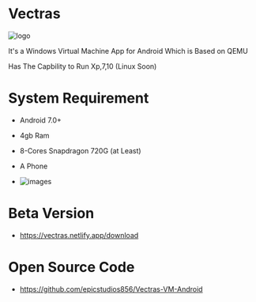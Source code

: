 # Vectras

![logo](https://github.com/ahmedbarakat2007/Vectras-windows-emulator/assets/118398763/096d4a06-8d3c-489f-9fb5-d273f361200c)

It's a Windows Virtual Machine App for Android Which is Based on QEMU

Has The Capbility to Run Xp,7,10 (Linux Soon)

# System Requirement

* Android 7.0+

* 4gb Ram

* 8-Cores Snapdragon 720G (at Least)

* A Phone
* ![images](https://github.com/ahmedbarakat2007/Vectras-windows-emulator/assets/118398763/8e453927-4235-4489-a100-9c909153bb2f)

# Beta Version

* https://vectras.netlify.app/download

# Open Source Code

* https://github.com/epicstudios856/Vectras-VM-Android
